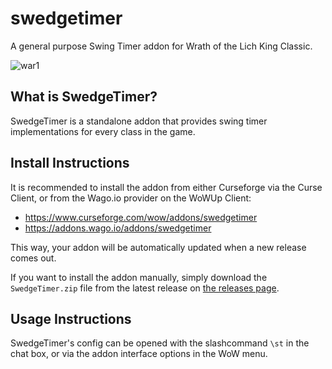 # swedgetimer
A general purpose Swing Timer addon for Wrath of the Lich King Classic.

![war1](https://user-images.githubusercontent.com/52763122/194573045-59d09227-fbf3-4c0e-bc20-eba591f33393.gif)

## What is SwedgeTimer?

SwedgeTimer is a standalone addon that provides swing timer implementations for every class in the game.

## Install Instructions

It is recommended to install the addon from either Curseforge via the Curse Client, or from the Wago.io provider on the WoWUp Client:

- https://www.curseforge.com/wow/addons/swedgetimer
- https://addons.wago.io/addons/swedgetimer

This way, your addon will be automatically updated when a new release comes out.

If you want to install the addon manually, simply download the `SwedgeTimer.zip` file from the latest release on [the releases page](https://github.com/hypernormalisation/SwedgeTimer/releases).

## Usage Instructions

SwedgeTimer's config can be opened with the slashcommand `\st` in the chat box, or via the addon interface options in the WoW menu.
